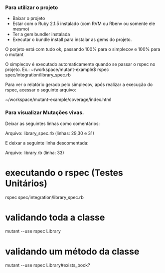 ### Para utilizar o projeto

- Baixar o projeto
- Estar com o Ruby 2.1.5 instalado (com RVM ou Rbenv ou somente ele mesmo)
- Ter a gem bundler instalada
- Executar o bundle install para instalar as gems do projeto.

O porjeto está com tudo ok, passando 100% para o simplecov e 100% para o mutant

O simplecov é executado automaticamente quando se passar o rspec no projeto.
Ex.: ~/workspace/mutant-example$ rspec spec/integration/library_spec.rb

Para ver o relatório gerado pelo simplecov, após realizar a execução do rspec, acessar o seguinte arquivo:

~/workspace/mutant-example/coverage/index.html

### Para visualizar Mutações vivas.

Deixar as seguintes linhas como comentários:

Arquivo: library_spec.rb (linhas: 29,30 e 31)

E deixar a seguinte linha descomentada:

Arquivo: library.rb (linha: 33)

# executando o rspec (Testes Unitários)
rspec spec/integration/library_spec.rb

# validando toda a classe
mutant --use rspec Library

# validando um método da classe
mutant --use rspec Library#exists_book?
